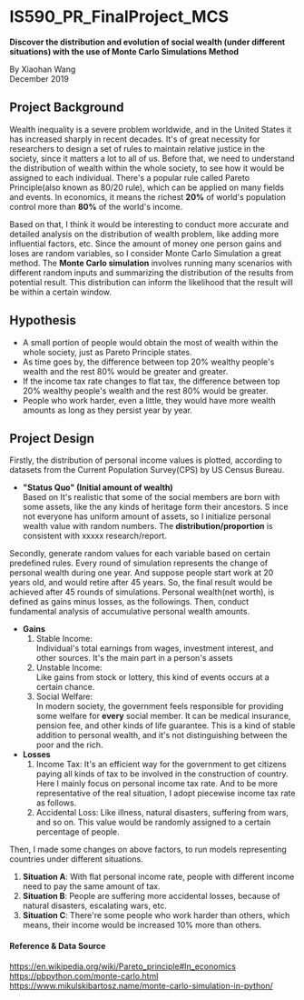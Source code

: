 # IS590_PR_FinalProject_MCS
**Discover the distribution and evolution of social wealth (under different situations) with the use of Monte Carlo Simulations Method**   

By Xiaohan Wang   
December 2019

## Project Background
Wealth inequality is a severe problem worldwide, and in the United States it has increased sharply in recent decades. 
It's of great necessity for researchers to design a set of rules to maintain relative justice in the society, since it matters a lot to all of us. 
Before that, we need to understand the distribution of wealth within the whole society, to see how it would be assigned to each individual.
There's a popular rule called Pareto Principle(also known as 80/20 rule), which can be applied on many fields and events. 
In economics, it means the richest __20%__ of world's population control more than __80%__ of the world's income.

Based on that, I think it would be interesting to conduct more accurate and detailed analysis on the distribution of wealth problem, like adding more influential factors, etc.
Since the amount of money one person gains and loses are random variables, so I consider Monte Carlo Simulation a great method. 
The __Monte Carlo simulation__ involves running many scenarios with different random inputs and summarizing the distribution of the results from potential result.
This distribution can inform the likelihood that the result will be within a certain window.

## Hypothesis
    
* A small portion of people would obtain the most of wealth within the whole society, just as Pareto Principle states. 
* As time goes by, the difference between top 20% wealthy people's wealth and the rest 80% would be greater and greater.    
* If the income tax rate changes to flat tax, the difference between top 20% wealthy people's wealth and the rest 80% would be greater.
* People who work harder, even a little, they would have more wealth amounts as long as they persist year by year.

## Project Design 
Firstly, the distribution of personal income values is plotted, according to datasets from the Current Population Survey(CPS) by US Census Bureau. 
* __"Status Quo" (Initial amount of wealth)__  
    Based on 
It's realistic that some of the social members are born with some assets, like the any kinds of heritage form their ancestors. S
ince not everyone has uniform amount of assets, so I initialize personal wealth value with random numbers. The __distribution/proportion__ is consistent with xxxxx research/report.

Secondly, generate random values for each variable based on certain predefined rules.
Every round of simulation represents the change of personal wealth during one year.
And suppose people start work at 20 years old, and would retire after 45 years. So, the final result would be achieved after 45 rounds of simulations.
Personal wealth(net worth), is defined as gains minus losses, as the followings.
Then, conduct fundamental analysis of accumulative personal wealth amounts.
* __Gains__
    1. Stable Income:  
       Individual's total earnings from wages, investment interest, and other sources. It's the main part in a person's assets
    2. Unstable Income:  
       Like gains from stock or lottery, this kind of events occurs at a certain chance.
    3. Social Welfare:  
       In modern society, the government feels responsible for providing some welfare for __every__ social member. 
       It can be medical insurance, pension fee, and other kinds of life guarantee. 
       This is a kind of stable addition to personal wealth, and it's not distinguishing between the poor and the rich.       
* __Losses__
    1. Income Tax:
       It's an efficient way for the government to get citizens paying all kinds of tax to be involved in the construction of country. 
       Here I mainly focus on personal income tax rate. 
       And to be more representative of the real situation, I adopt piecewise income tax rate as follows.
    2. Accidental Loss:
       Like illness, natural disasters, suffering from wars, and so on. This value would be randomly assigned to a certain percentage of people.

Then, I made some changes on above factors, to run models representing countries under different situations.
1. __Situation A__: With flat personal income rate, people with different income need to pay the same amount of tax.
2. __Situation B__: People are suffering more accidental losses, because of natural disasters, escalating wars, etc.   
3. __Situation C__: There're some people who work harder than others, which means, their income would be increased 10% more than others.


#### Reference & Data Source
https://en.wikipedia.org/wiki/Pareto_principle#In_economics
https://pbpython.com/monte-carlo.html
https://www.mikulskibartosz.name/monte-carlo-simulation-in-python/
